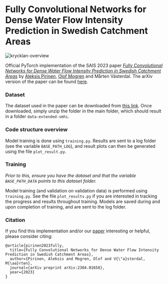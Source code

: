 # Fully Convolutional Networks for Dense Water Flow Intensity Prediction in Swedish Catchment Areas

![krycklan-overview](https://user-images.githubusercontent.com/32370520/229508169-f3d070d5-5005-47be-b3d4-4e9188eea97d.png)

Official PyTorch implementation of the SAIS 2023 paper [_Fully Convolutional Networks for Dense Water Flow Intensity Prediction in Swedish Catchment Areas_](https://grahn.cse.bth.se/SAIS-2023/full_papers/paper_6.pdf) by [Aleksis Pirinen](https://www.ri.se/en/person/aleksis-pirinen), [Olof Mogren](http://mogren.one/) and Mårten Västerdal. The arXiv version of the paper can be found [here](https://arxiv.org/abs/2304.01658).

### Dataset
The dataset used in the paper can be downloaded from [this link](https://www.dropbox.com/s/6i2shosy7ddnz09/dataset.zip?dl=0). Once downloaded, simply unzip the folder in the main folder, which should result in a folder `data-extended-smhi`.

### Code structure overview
Model training is done using `training.py`. Results are sent to a log folder (see the variable `BASE_PATH_LOG`), and result plots can then be generated using the file `plot_result.py`.

### Training
_Prior to this, ensure you have the dataset and that the variable `BASE_PATH_DATA` points to this dataset folder._

Model training (and validation on validation data) is performed using `training.py`. See the file `plot_results.py` if you are interested in tracking the progress and results throughout training. Models are saved during and upon completion of training, and are sent to the log folder.

### Citation
If you find this implementation and/or our [paper](https://arxiv.org/abs/2304.01658) interesting or helpful, please consider citing:

    @article{pirinen2023fully,
      title={Fully Convolutional Networks for Dense Water Flow Intensity Prediction in Swedish Catchment Areas},
      author={Pirinen, Aleksis and Mogren, Olof and V{\"a}sterdal, M{\aa}rten},
      journal={arXiv preprint arXiv:2304.01658},
      year={2023}
    }
